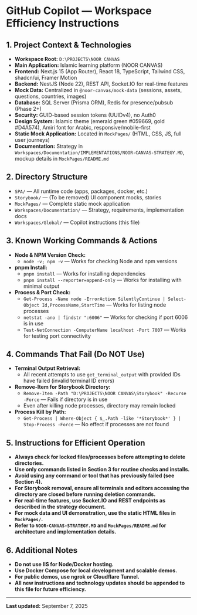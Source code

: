 # GitHub Copilot — Workspace Efficiency Instructions

## 1. Project Context & Technologies

- **Workspace Root:** `D:\PROJECTS\NOOR CANVAS`
- **Main Application:** Islamic learning platform (NOOR CANVAS)
- **Frontend:** Next.js 15 (App Router), React 18, TypeScript, Tailwind CSS, shadcn/ui, Framer Motion
- **Backend:** NestJS (Node 22), REST API, Socket.IO for real-time features
- **Mock Data:** Centralized in `@noor-canvas/mock-data` (sessions, assets, questions, countries, images)
- **Database:** SQL Server (Prisma ORM), Redis for presence/pubsub (Phase 2+)
- **Security:** GUID-based session tokens (UUIDv4), no Auth0
- **Design System:** Islamic theme (emerald green #059669, gold #D4A574), Amiri font for Arabic, responsive/mobile-first
- **Static Mock Application:** Located in `MockPages/` (HTML, CSS, JS, full user journeys)
- **Documentation:** Strategy in `Workspaces/Documentation/IMPLEMENTATIONS/NOOR-CANVAS-STRATEGY.MD`, mockup details in `MockPages/README.md`

## 2. Directory Structure

- `SPA/` — All runtime code (apps, packages, docker, etc.)
- `Storybook/` — (To be removed) UI component mocks, stories
- `MockPages/` — Complete static mock application
- `Workspaces/Documentation/` — Strategy, requirements, implementation docs
- `Workspaces/Global/` — Copilot instructions (this file)

## 3. Known Working Commands & Actions

- **Node & NPM Version Check:**
  - `node -v; npm -v` — Works for checking Node and npm versions
- **pnpm Install:**
  - `pnpm install` — Works for installing dependencies
  - `pnpm install --reporter=append-only` — Works for installing with minimal output
- **Process & Port Check:**
  - `Get-Process -Name node -ErrorAction SilentlyContinue | Select-Object Id,ProcessName,StartTime` — Works for listing node processes
  - `netstat -ano | findstr ":6006"` — Works for checking if port 6006 is in use
  - `Test-NetConnection -ComputerName localhost -Port 7007` — Works for testing port connectivity

## 4. Commands That Fail (Do NOT Use)

- **Terminal Output Retrieval:**
  - All recent attempts to use `get_terminal_output` with provided IDs have failed (invalid terminal ID errors)
- **Remove-Item for Storybook Directory:**
  - `Remove-Item -Path "D:\PROJECTS\NOOR CANVAS\Storybook" -Recurse -Force` — Fails if directory is in use
  - Even after killing node processes, directory may remain locked
- **Process Kill by Path:**
  - `Get-Process | Where-Object { $_.Path -like '*Storybook*' } | Stop-Process -Force` — No effect if processes are not found

## 5. Instructions for Efficient Operation

- **Always check for locked files/processes before attempting to delete directories.**
- **Use only commands listed in Section 3 for routine checks and installs.**
- **Avoid using any command or tool that has previously failed (see Section 4).**
- **For Storybook removal, ensure all terminals and editors accessing the directory are closed before running deletion commands.**
- **For real-time features, use Socket.IO and REST endpoints as described in the strategy document.**
- **For mock data and UI demonstration, use the static HTML files in `MockPages/`.**
- **Refer to `NOOR-CANVAS-STRATEGY.MD` and `MockPages/README.md` for architecture and implementation details.**

## 6. Additional Notes

- **Do not use IIS for Node/Docker hosting.**
- **Use Docker Compose for local development and scalable demos.**
- **For public demos, use ngrok or Cloudflare Tunnel.**
- **All new instructions and technology updates should be appended to this file for future efficiency.**

---
**Last updated:** September 7, 2025
